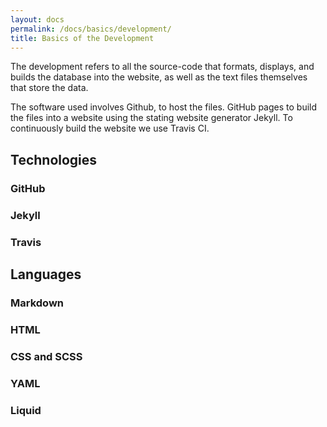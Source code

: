 ```yaml
---
layout: docs
permalink: /docs/basics/development/
title: Basics of the Development
---
```


The development refers to all the source-code that formats, displays, and builds the database into the website, as well as the text files themselves that store the data.

The software used involves Github, to host the files. GitHub pages to build the files into a website using the stating website generator Jekyll. To continuously build the website we use Travis CI.

## Technologies
### GitHub

### Jekyll

### Travis

## Languages
### Markdown

### HTML

### CSS and SCSS

### YAML

### Liquid
